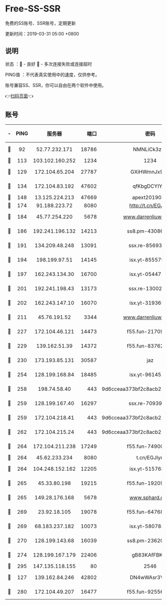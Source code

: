 # Free-SS-SSR

免费的SS账号、SSR账号，定期更新

更新时间：2019-03-31 05:00 +0800

## 说明

状态     ：🙂 - 良好 🙁 - 多次连接失败或连接超时

PING值   ：不代表真实使用中的速度，仅供参考。

账号兼容SS、SSR，你可以自由在两个软件中使用。

👉[扫码页面](https://liesauer.github.io/Free-SS-SSR/)👈

## 账号

|-|PING|服务器|端口|密码|加密方式|区域|
|:----:|:----:|:-----:|-----:|:----:|:----:|:----:|
|🙂|92|52.77.232.171|18786|NMNLiCk3zIj1|aes-256-cfb|SG|
|🙂|113|103.102.160.252|1234|1234|rc4-md5|JP|
|🙂|129|172.104.65.204|27787|GXiHWmnJx94S|aes-256-cfb|JP|
|🙂|134|172.104.83.192|47602|qfKbgDCYIYqs|aes-256-cfb|JP|
|🙂|148|13.125.224.213|47669|apext2019001|chacha20|KR|
|🙂|174|91.188.223.72|8080|http://t.cn/EGJIyrl|rc4-md5|RU|
|🙂|184|45.77.254.220|5678|www.darrenliuwei.com|aes-256-cfb|SG|
|🙂|186|192.241.196.132|14213|ss8.pm-43086364|aes-256-cfb|US|
|🙂|191|134.209.48.248|13091|ssx.re-85693454|aes-256-cfb|US|
|🙂|194|198.199.97.51|14145|isx.yt-85557924|aes-256-cfb|US|
|🙂|197|162.243.134.30|16700|isx.yt-05447189|aes-256-cfb|US|
|🙂|201|192.241.198.43|13173|ssx.re-13002035|aes-256-cfb|US|
|🙂|202|162.243.147.10|16070|isx.yt-31936504|aes-256-cfb|US|
|🙂|211|45.76.191.52|3344|www.darrenliuwei.com|aes-256-cfb|JP|
|🙂|227|172.104.46.121|14473|f55.fun-21709141|aes-256-cfb|SG|
|🙂|229|139.162.51.39|14372|f55.fun-83762221|aes-256-cfb|SG|
|🙂|230|173.193.85.131|30587|jaz|aes-256-cfb|US|
|🙂|254|128.199.168.84|18485|isx.yt-96145111|aes-256-cfb|SG|
|🙂|258|198.74.58.40|443|9d6cceaa373bf2c8acb22e60b6a58be6|aes-256-cfb|US|
|🙂|259|128.199.167.40|16297|ssx.re-70939719|aes-256-cfb|SG|
|🙂|259|172.104.218.41|443|9d6cceaa373bf2c8acb22e60b6a58be6|aes-256-cfb|US|
|🙂|262|172.104.215.24|443|9d6cceaa373bf2c8acb22e60b6a58be6|aes-256-cfb|US|
|🙂|264|172.104.211.238|17249|f55.fun-74900529|aes-256-cfb|US|
|🙂|264|45.62.233.234|8080|t.cn/EGJIyrl|rc4-md5|CA|
|🙂|264|104.248.152.162|12205|isx.yt-51576828|aes-256-cfb|SG|
|🙂|265|45.33.80.198|19215|f55.fun-19209490|aes-256-cfb|US|
|🙂|265|149.28.176.168|5678|www.sphard.com|aes-256-cfb|AU|
|🙂|269|23.92.18.105|19078|f55.fun-64768572|aes-256-cfb|US|
|🙂|269|68.183.237.182|10073|isx.yt-58078392|aes-256-cfb|SG|
|🙂|270|128.199.143.68|16039|ss8.pm-23620384|aes-256-cfb|SG|
|🙂|274|128.199.167.179|22406|gB83KAfFBKgF|aes-256-cfb|SG|
|🙂|295|147.135.118.155|80|2546|chacha20|US|
|🙂|127|139.162.84.246|42802|DN4wWAsr3YZO|aes-256-cfb|JP|
|🙂|280|172.104.49.207|16477|f55.fun-92556550|aes-256-cfb|SG|
